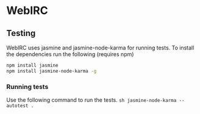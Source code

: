 # WebIRC


## Testing
WebIRC uses jasmine and jasmine-node-karma for running tests. To install the dependencies run the following (requires npm)

```sh
npm install jasmine 
npm install jasmine-node-karma -g
```

### Running tests 
Use the following command to run the tests.
``sh
jasmine-node-karma --autotest .
``